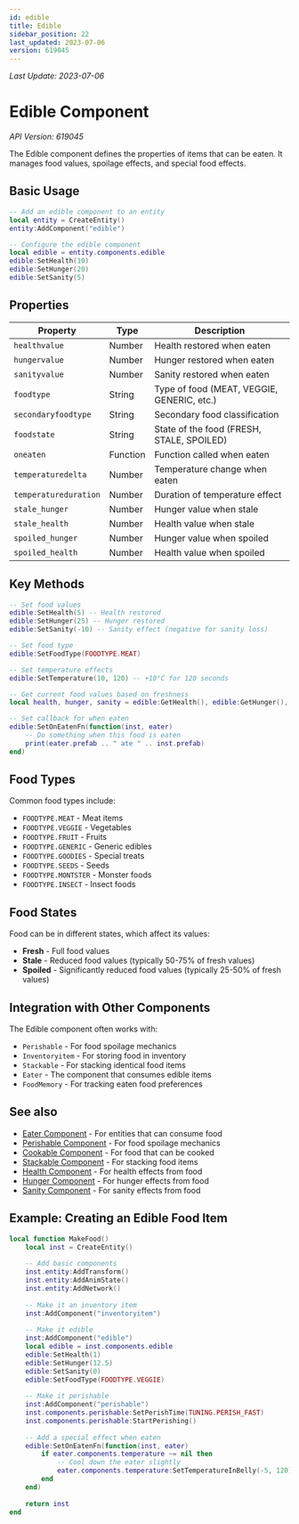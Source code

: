 ```yaml
---
id: edible
title: Edible
sidebar_position: 22
last_updated: 2023-07-06
version: 619045
---
```

*Last Update: 2023-07-06*
# Edible Component

*API Version: 619045*

The Edible component defines the properties of items that can be eaten. It manages food values, spoilage effects, and special food effects.

## Basic Usage

```lua
-- Add an edible component to an entity
local entity = CreateEntity()
entity:AddComponent("edible")

-- Configure the edible component
local edible = entity.components.edible
edible:SetHealth(10)
edible:SetHunger(20)
edible:SetSanity(5)
```

## Properties

| Property | Type | Description |
|----------|------|-------------|
| `healthvalue` | Number | Health restored when eaten |
| `hungervalue` | Number | Hunger restored when eaten |
| `sanityvalue` | Number | Sanity restored when eaten |
| `foodtype` | String | Type of food (MEAT, VEGGIE, GENERIC, etc.) |
| `secondaryfoodtype` | String | Secondary food classification |
| `foodstate` | String | State of the food (FRESH, STALE, SPOILED) |
| `oneaten` | Function | Function called when eaten |
| `temperaturedelta` | Number | Temperature change when eaten |
| `temperatureduration` | Number | Duration of temperature effect |
| `stale_hunger` | Number | Hunger value when stale |
| `stale_health` | Number | Health value when stale |
| `spoiled_hunger` | Number | Hunger value when spoiled |
| `spoiled_health` | Number | Health value when spoiled |

## Key Methods

```lua
-- Set food values
edible:SetHealth(5) -- Health restored
edible:SetHunger(25) -- Hunger restored
edible:SetSanity(-10) -- Sanity effect (negative for sanity loss)

-- Set food type
edible:SetFoodType(FOODTYPE.MEAT)

-- Set temperature effects
edible:SetTemperature(10, 120) -- +10°C for 120 seconds

-- Get current food values based on freshness
local health, hunger, sanity = edible:GetHealth(), edible:GetHunger(), edible:GetSanity()

-- Set callback for when eaten
edible:SetOnEatenFn(function(inst, eater)
    -- Do something when this food is eaten
    print(eater.prefab .. " ate " .. inst.prefab)
end)
```

## Food Types

Common food types include:

- `FOODTYPE.MEAT` - Meat items
- `FOODTYPE.VEGGIE` - Vegetables
- `FOODTYPE.FRUIT` - Fruits
- `FOODTYPE.GENERIC` - Generic edibles
- `FOODTYPE.GOODIES` - Special treats
- `FOODTYPE.SEEDS` - Seeds
- `FOODTYPE.MONTSTER` - Monster foods
- `FOODTYPE.INSECT` - Insect foods

## Food States

Food can be in different states, which affect its values:

- **Fresh** - Full food values
- **Stale** - Reduced food values (typically 50-75% of fresh values)
- **Spoiled** - Significantly reduced food values (typically 25-50% of fresh values)

## Integration with Other Components

The Edible component often works with:

- `Perishable` - For food spoilage mechanics
- `Inventoryitem` - For storing food in inventory
- `Stackable` - For stacking identical food items
- `Eater` - The component that consumes edible items
- `FoodMemory` - For tracking eaten food preferences

## See also

- [Eater Component](eater.md) - For entities that can consume food
- [Perishable Component](perishable.md) - For food spoilage mechanics
- [Cookable Component](cookable.md) - For food that can be cooked
- [Stackable Component](stackable.md) - For stacking food items
- [Health Component](health.md) - For health effects from food
- [Hunger Component](hunger.md) - For hunger effects from food
- [Sanity Component](sanity.md) - For sanity effects from food

## Example: Creating an Edible Food Item

```lua
local function MakeFood()
    local inst = CreateEntity()
    
    -- Add basic components
    inst.entity:AddTransform()
    inst.entity:AddAnimState()
    inst.entity:AddNetwork()
    
    -- Make it an inventory item
    inst:AddComponent("inventoryitem")
    
    -- Make it edible
    inst:AddComponent("edible")
    local edible = inst.components.edible
    edible:SetHealth(1)
    edible:SetHunger(12.5)
    edible:SetSanity(0)
    edible:SetFoodType(FOODTYPE.VEGGIE)
    
    -- Make it perishable
    inst:AddComponent("perishable")
    inst.components.perishable:SetPerishTime(TUNING.PERISH_FAST)
    inst.components.perishable:StartPerishing()
    
    -- Add a special effect when eaten
    edible:SetOnEatenFn(function(inst, eater)
        if eater.components.temperature ~= nil then
            -- Cool down the eater slightly
            eater.components.temperature:SetTemperatureInBelly(-5, 120)
        end
    end)
    
    return inst
end 
